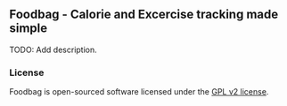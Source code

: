 ## Foodbag - Calorie and Excercise tracking made simple

TODO: Add description.

### License

Foodbag is open-sourced software licensed under the [GPL v2 license](LICENSE.md).


